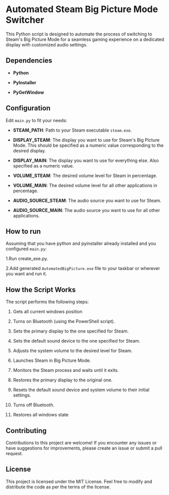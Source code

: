 # Automated Steam Big Picture Mode Switcher

This Python script is designed to automate the process of switching to Steam's Big Picture Mode for a seamless gaming experience on a dedicated display with customized audio settings.

## Dependencies

- **Python**

- **PyInstaller**

- **PyGetWindow**

## Configuration

Edit `main.py` to fit your needs:

- **STEAM_PATH**: Path to your Steam executable `steam.exe`.

- **DISPLAY_STEAM**: The display you want to use for Steam's Big Picture Mode. This should be specified as a numeric value corresponding to the desired display.

- **DISPLAY_MAIN**: The display you want to use for everything else. Also specified as a numeric value.

- **VOLUME_STEAM**: The desired volume level for Steam in percentage.

- **VOLUME_MAIN**: The desired volume level for all other applications in percentage.

- **AUDIO_SOURCE_STEAM**: The audio source you want to use for Steam.

- **AUDIO_SOURCE_MAIN**: The audio source you want to use for all other applications.

## How to run
Assuming that you have python and pyinstaller already installed and you configured `main.py`:

1.Run create_exe.py.

2.Add generated `AutomatedBigPicture.exe` file to your taskbar or wherever you want and run it.

## How the Script Works

The script performs the following steps:

1. Gets all current windows position

2. Turns on Bluetooth (using the PowerShell script).

3. Sets the primary display to the one specified for Steam.

4. Sets the default sound device to the one specified for Steam.

5. Adjusts the system volume to the desired level for Steam.

6. Launches Steam in Big Picture Mode.

7. Monitors the Steam process and waits until it exits.

8. Restores the primary display to the original one.

9. Resets the default sound device and system volume to their initial settings.

10. Turns off Bluetooth.

11. Restores all windows state

## Contributing

Contributions to this project are welcome! If you encounter any issues or have suggestions for improvements, please create an issue or submit a pull request.

## License

This project is licensed under the MIT License. Feel free to modify and distribute the code as per the terms of the license.